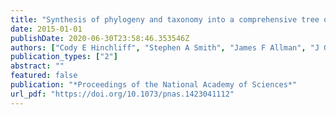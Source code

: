 ```yaml
---
title: "Synthesis of phylogeny and taxonomy into a comprehensive tree of life"
date: 2015-01-01
publishDate: 2020-06-30T23:58:46.353546Z
authors: ["Cody E Hinchliff", "Stephen A Smith", "James F Allman", "J Gordon Burleigh", "Ruchi Chaudhary", "Lyndon M Coghill", "Keith A Crandall", "Jiabin Deng", "Bryan T Drew", "Romina Gazis", " others"]
publication_types: ["2"]
abstract: ""
featured: false
publication: "*Proceedings of the National Academy of Sciences*"
url_pdf: "https://doi.org/10.1073/pnas.1423041112"
---
```


